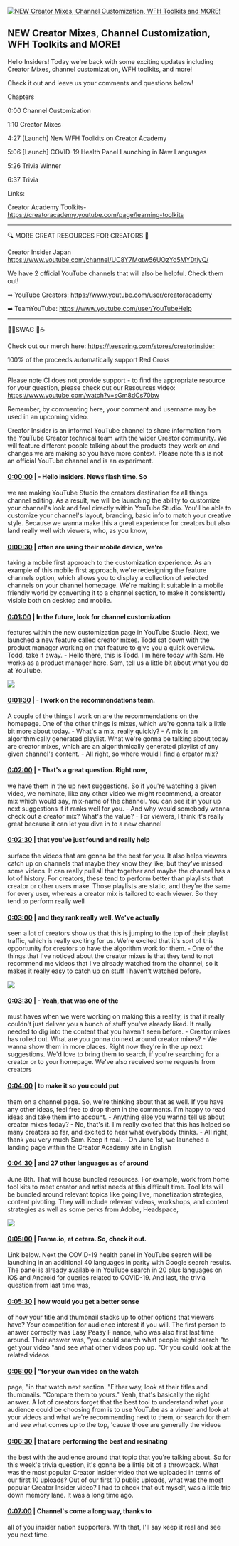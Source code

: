 [![NEW Creator Mixes, Channel Customization, WFH Toolkits and MORE!](https://i.ytimg.com/vi/-Y9ouDZUYzc/maxresdefault.jpg)](https://www.youtube.com/watch?v=-Y9ouDZUYzc)

## NEW Creator Mixes, Channel Customization, WFH Toolkits and MORE!

Hello Insiders! Today we're back with some exciting updates including Creator Mixes, channel customization, WFH toolkits, and more!



Check it out and leave us your comments and questions below!



Chapters



0:00 Channel Customization

1:10 Creator Mixes

4:27 [Launch] New WFH Toolkits on Creator Academy

5:06 [Launch] COVID-19 Health Panel Launching in New Languages

5:26 Trivia Winner

6:37 Trivia



Links:

Creator Academy Toolkits- https://creatoracademy.youtube.com/page/learning-toolkits



-------------------------------------------



🔍 MORE GREAT RESOURCES FOR CREATORS 🔎



Creator Insider Japan https://www.youtube.com/channel/UC8Y7Mqtw56UOzYd5MYDtiyQ/



We have 2 official YouTube channels that will also be helpful. Check them out! 



➡ YouTube Creators: https://www.youtube.com/user/creatoracademy



➡ TeamYouTube: https://www.youtube.com/user/YouTubeHelp



-------------------------------------------



👕👚SWAG 🎽☕



Check out our merch here: https://teespring.com/stores/creatorinsider



100% of the proceeds automatically support Red Cross



-------------------------------------------

Please note CI does not provide support - to find the appropriate resource for your question, please check out our Resources video: https://www.youtube.com/watch?v=sGm8dCs70bw



Remember, by commenting here, your comment and username may be used in an upcoming video.



Creator Insider is an informal YouTube channel to share information from the YouTube Creator technical team with the wider Creator community. We will feature different people talking about the products they work on and changes we are making so you have more context. Please note this is not an official YouTube channel and is an experiment.



#### [0:00:00](https://www.youtube.com/watch?v=-Y9ouDZUYzc&t=0) |  - Hello insiders. News flash time. So

we are making YouTube Studio the creators destination for all things channel editing. As a result, we will be launching the ability to customize your channel's look and feel directly within YouTube Studio. You'll be able to customize your channel's layout, branding, basic info to match your creative style. Because we wanna make this a great experience for creators but also land really well with viewers, who, as you know,  

#### [0:00:30](https://www.youtube.com/watch?v=-Y9ouDZUYzc&t=30) |  often are using their mobile device, we're

taking a mobile first approach to the customization experience. As an example of this mobile first approach, we're redesigning the feature channels option, which allows you to display a collection of selected channels on your channel homepage. We're making it suitable in a mobile friendly world by converting it to a channel section, to make it consistently visible both on desktop and mobile.  

#### [0:01:00](https://www.youtube.com/watch?v=-Y9ouDZUYzc&t=60) |  In the future, look for channel customization

features within the new customization page in YouTube Studio. Next, we launched a new feature called creator mixes. Todd sat down with the product manager working on that feature to give you a quick overview. Todd, take it away. - Hello there, this is Todd. I'm here today with Sam. He works as a product manager here. Sam, tell us a little bit about what you do at YouTube.  

![](https://i.ytimg.com/vi/-Y9ouDZUYzc/maxres1.jpg)



#### [0:01:30](https://www.youtube.com/watch?v=-Y9ouDZUYzc&t=90) |  - I work on the recommendations team.

A couple of the things I work on are the recommendations on the homepage. One of the other things is mixes, which we're gonna talk a little bit more about today. - What's a mix, really quickly? - A mix is an algorithmically generated playlist. What we're gonna be talking about today are creator mixes, which are an algorithmically generated playlist of any given channel's content. - All right, so where would I find a creator mix?  

#### [0:02:00](https://www.youtube.com/watch?v=-Y9ouDZUYzc&t=120) |  - That's a great question. Right now,

we have them in the up next suggestions. So if you're watching a given video, we nominate, like any other video we might recommend, a creator mix which would say, mix-name of the channel. You can see it in your up next suggestions if it ranks well for you. - And why would somebody wanna check out a creator mix? What's the value? - For viewers, I think it's really great because it can let you dive in to a new channel  

#### [0:02:30](https://www.youtube.com/watch?v=-Y9ouDZUYzc&t=150) |  that you've just found and really help

surface the videos that are gonna be the best for you. It also helps viewers catch up on channels that maybe they know they like, but they've missed some videos. It can really pull all that together and maybe the channel has a lot of history. For creators, these tend to perform better than playlists that creator or other users make. Those playlists are static, and they're the same for every user, whereas a creator mix is tailored to each viewer. So they tend to perform really well  

#### [0:03:00](https://www.youtube.com/watch?v=-Y9ouDZUYzc&t=180) |  and they rank really well. We've actually

seen a lot of creators show us that this is jumping to the top of their playlist traffic, which is really exciting for us. We're excited that it's sort of this opportunity for creators to have the algorithm work for them. - One of the things that I've noticed about the creator mixes is that they tend to not recommend me videos that I've already watched from the channel, so it makes it really easy to catch up on stuff I haven't watched before.  

![](https://i.ytimg.com/vi/-Y9ouDZUYzc/maxres2.jpg)



#### [0:03:30](https://www.youtube.com/watch?v=-Y9ouDZUYzc&t=210) |  - Yeah, that was one of the

must haves when we were working on making this a reality, is that it really couldn't just deliver you a bunch of stuff you've already liked. It really needed to dig into the content that you haven't seen before. - Creator mixes has rolled out. What are you gonna do next around creator mixes? - We wanna show them in more places. Right now they're in the up next suggestions. We'd love to bring them to search, if you're searching for a creator or to your homepage. We've also received some requests from creators  

#### [0:04:00](https://www.youtube.com/watch?v=-Y9ouDZUYzc&t=240) |  to make it so you could put

them on a channel page. So, we're thinking about that as well. If you have any other ideas, feel free to drop them in the comments. I'm happy to read ideas and take them into account. - Anything else you wanna tell us about creator mixes today? - No, that's it. I'm really excited that this has helped so many creators so far, and excited to hear what everybody thinks. - All right, thank you very much Sam. Keep it real. - On June 1st, we launched a landing page within the Creator Academy site in English  

#### [0:04:30](https://www.youtube.com/watch?v=-Y9ouDZUYzc&t=270) |  and 27 other languages as of around

June 8th. That will house bundled resources. For example, work from home tool kits to meet creator and artist needs at this difficult time. Tool kits will be bundled around relevant topics like going live, monetization strategies, content pivoting. They will include relevant videos, workshops, and content strategies as well as some perks from Adobe, Headspace,  

![](https://i.ytimg.com/vi/-Y9ouDZUYzc/maxres3.jpg)



#### [0:05:00](https://www.youtube.com/watch?v=-Y9ouDZUYzc&t=300) |  Frame.io, et cetera. So, check it out.

Link below. Next the COVID-19 health panel in YouTube search will be launching in an additional 40 languages in parity with Google search results. The panel is already available in YouTube search in 20 plus languages on iOS and Android for queries related to COVID-19. And last, the trivia question from last time was,  

#### [0:05:30](https://www.youtube.com/watch?v=-Y9ouDZUYzc&t=330) |  how would you get a better sense

of how your title and thumbnail stacks up to other options that viewers have? Your competition for audience interest if you will. The first person to answer correctly was Easy Peasy Finance, who was also first last time around. Their answer was, "you could search what people might search "to get your video "and see what other videos pop up. "Or you could look at the related videos  

#### [0:06:00](https://www.youtube.com/watch?v=-Y9ouDZUYzc&t=360) |  "for your own video on the watch

page, "in that watch next section. "Either way, look at their titles and thumbnails. "Compare them to yours." Yeah, that's basically the right answer. A lot of creators forget that the best tool to understand what your audience could be choosing from is to use YouTube as a viewer and look at your videos and what we're recommending next to them, or search for them and see what comes up to the top, 'cause those are generally the videos  

#### [0:06:30](https://www.youtube.com/watch?v=-Y9ouDZUYzc&t=390) |  that are performing the best and resinating

the best with the audience around that topic that you're talking about. So for this week's trivia question, it's gonna be a little bit of a throwback. What was the most popular Creator Insider video that we uploaded in terms of our first 10 uploads? Out of our first 10 public uploads, what was the most popular Creator Insider video? I had to check that out myself, was a little trip down memory lane. It was a long time ago.  

#### [0:07:00](https://www.youtube.com/watch?v=-Y9ouDZUYzc&t=420) |  Channel's come a long way, thanks to

all of you insider nation supporters. With that, I'll say keep it real and see you next time.  
